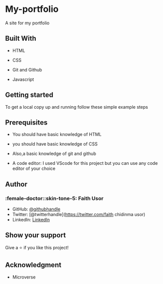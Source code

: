 # My-portfolio

A site for my portfolio

## Built With

- HTML

- CSS

- Git and Github

- Javascript



## Getting started

To get a local copy up and running follow these simple example steps

## Prerequisites

- You should have basic knowledge of HTML

- you should have basic knowledge of CSS

 - Also,a basic knowledge of git and github

- A code editor: I used VScode for this project but you can use any code editor of your choice

## Author
### :female-doctor::skin-tone-5: Faith Usor
- GitHub: [@githubhandle](https://github.com/usorfaitheloho)
- Twitter: [@twitterhandle](https://twitter.com/faith chidinma usor)
- LinkedIn: [LinkedIn](www.linkedin.com/in/faith-usor)

## Show your support
Give a :star:️ if you like this project!
## Acknowledgment
- Microverse